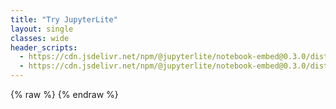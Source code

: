 ```yaml
---
title: "Try JupyterLite"
layout: single
classes: wide
header_scripts:
  - https://cdn.jsdelivr.net/npm/@jupyterlite/notebook-embed@0.3.0/dist/style.css
  - https://cdn.jsdelivr.net/npm/@jupyterlite/notebook-embed@0.3.0/dist/index.js
---
```


{% raw %}
<jupyterlite-wasm
  src="{{ '/assets/notebooks/my_notebook.ipynb' | relative_url }}"
  width="100%"
  height="600px">
</jupyterlite-wasm>
{% endraw %}